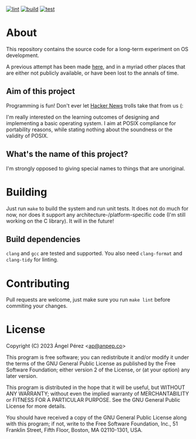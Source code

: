 [![lint](../../actions/workflows/lint.yaml/badge.svg)](../../actions/workflows/lint.yaml)
[![build](../../actions/workflows/build.yaml/badge.svg)](../../actions/workflows/build.yaml)
[![test](../../actions/workflows/test.yaml/badge.svg)](../../actions/workflows/test.yaml)

About
=====
This repository contains the source code for a long-term experiment on OS
development.

A previous attempt has been made [here](https://github.com/anpep/osdev), and in
a myriad other places that are either not publicly available, or have been lost
to the annals of time.

Aim of this project
-------------------

Programming is fun! Don't ever let [Hacker News](https://news.ycombinator.com)
trolls take that from us (:

I'm really interested on the learning outcomes of designing and implementing a
basic operating system. I aim at POSIX compliance for portability reasons,
while stating nothing about the soundness or the validity of POSIX.

What's the name of this project?
--------------------------------

I'm strongly opposed to giving special names to things that are unoriginal.

Building
========

Just run `make` to build the system and run unit tests. It does not do much for
now, nor does it support any architecture-/platform-specific code (I'm still
working on the C library). It will in the future!

Build dependencies
------------------

`clang` and `gcc` are tested and supported. You also need `clang-format` and
`clang-tidy` for linting.

Contributing
============

Pull requests are welcome, just make sure you run `make lint` before commiting
your changes.

License
=======
Copyright (C) 2023 Ángel Pérez \<ap@anpep.co\>

This program is free software; you can redistribute it and/or
modify it under the terms of the GNU General Public License
as published by the Free Software Foundation; either version 2
of the License, or (at your option) any later version.

This program is distributed in the hope that it will be useful,
but WITHOUT ANY WARRANTY; without even the implied warranty of
MERCHANTABILITY or FITNESS FOR A PARTICULAR PURPOSE.  See the
GNU General Public License for more details.

You should have received a copy of the GNU General Public License
along with this program; if not, write to the Free Software
Foundation, Inc., 51 Franklin Street, Fifth Floor, Boston, MA  02110-1301, USA.
